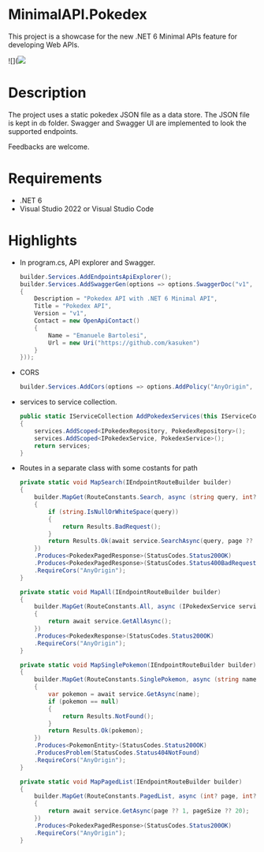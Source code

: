 # MinimalAPI.Pokedex
This project is a showcase for the new .NET 6 Minimal APIs feature for developing Web APIs.

![](![](https://countrush-prod.azurewebsites.net/l/badge/?repository=kasuken.MinimalAPI.Pokedex)

# Description

The project uses a static pokedex JSON file as a data store. The JSON file is kept in `db` folder. Swagger and Swagger UI are implemented to look the supported endpoints.

Feedbacks are welcome.

# Requirements
- .NET 6
- Visual Studio 2022 or Visual Studio Code

# Highlights

- In program.cs, API explorer and Swagger.
    ```csharp
    builder.Services.AddEndpointsApiExplorer();
    builder.Services.AddSwaggerGen(options => options.SwaggerDoc("v1", new OpenApiInfo()
    {
        Description = "Pokedex API with .NET 6 Minimal API",
        Title = "Pokedex API",
        Version = "v1",
        Contact = new OpenApiContact()
        {
            Name = "Emanuele Bartolesi",
            Url = new Uri("https://github.com/kasuken")
        }
    }));
    ```
- CORS
    ```csharp
    builder.Services.AddCors(options => options.AddPolicy("AnyOrigin", o => o.AllowAnyOrigin()));
    ```

- services to service collection.
    ```csharp
    public static IServiceCollection AddPokedexServices(this IServiceCollection services)
    {
        services.AddScoped<IPokedexRepository, PokedexRepository>();
        services.AddScoped<IPokedexService, PokedexService>();
        return services;
    }
    ```
- Routes in a separate class with some costants for path
    ```csharp
    private static void MapSearch(IEndpointRouteBuilder builder)
    {
        builder.MapGet(RouteConstants.Search, async (string query, int? page, int? pageSize, IPokedexService service) =>
        {
            if (string.IsNullOrWhiteSpace(query))
            {
                return Results.BadRequest();
            }
            return Results.Ok(await service.SearchAsync(query, page ?? 1, pageSize ?? 20));
        })
        .Produces<PokedexPagedResponse>(StatusCodes.Status200OK)
        .Produces<PokedexPagedResponse>(StatusCodes.Status400BadRequest)
        .RequireCors("AnyOrigin");
    }

    private static void MapAll(IEndpointRouteBuilder builder)
    {
        builder.MapGet(RouteConstants.All, async (IPokedexService service) =>
        {
            return await service.GetAllAsync();
        })
        .Produces<PokedexResponse>(StatusCodes.Status200OK)
        .RequireCors("AnyOrigin");
    }

    private static void MapSinglePokemon(IEndpointRouteBuilder builder)
    {
        builder.MapGet(RouteConstants.SinglePokemon, async (string name, IPokedexService service) =>
        {
            var pokemon = await service.GetAsync(name);
            if (pokemon == null)
            {
                return Results.NotFound();
            }
            return Results.Ok(pokemon);
        })
        .Produces<PokemonEntity>(StatusCodes.Status200OK)
        .ProducesProblem(StatusCodes.Status404NotFound)
        .RequireCors("AnyOrigin");
    }

    private static void MapPagedList(IEndpointRouteBuilder builder)
    {
        builder.MapGet(RouteConstants.PagedList, async (int? page, int? pageSize, IPokedexService service) =>
        {
            return await service.GetAsync(page ?? 1, pageSize ?? 20);
        })
        .Produces<PokedexPagedResponse>(StatusCodes.Status200OK)
        .RequireCors("AnyOrigin");
    }
    ```    
